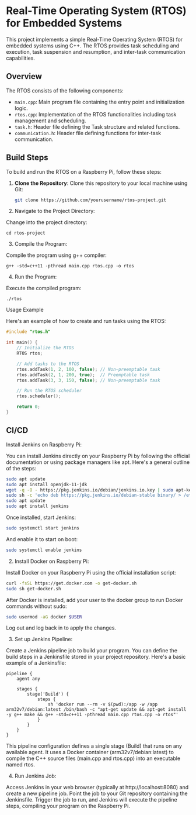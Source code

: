 # Real-Time Operating System (RTOS) for Embedded Systems

This project implements a simple Real-Time Operating System (RTOS) for embedded systems using C++. The RTOS provides task scheduling and execution, task suspension and resumption, and inter-task communication capabilities.

## Overview

The RTOS consists of the following components:

- `main.cpp`: Main program file containing the entry point and initialization logic.
- `rtos.cpp`: Implementation of the RTOS functionalities including task management and scheduling.
- `task.h`: Header file defining the Task structure and related functions.
- `communication.h`: Header file defining functions for inter-task communication.

## Build Steps

To build and run the RTOS on a Raspberry Pi, follow these steps:

1. **Clone the Repository**: 
   Clone this repository to your local machine using Git:

   ```bash
   git clone https://github.com/yourusername/rtos-project.git

2. Navigate to the Project Directory:

Change into the project directory:

```
cd rtos-project
```

3. Compile the Program:

Compile the program using g++ compiler:

```
g++ -std=c++11 -pthread main.cpp rtos.cpp -o rtos
```

4. Run the Program:

Execute the compiled program:

```
./rtos
```

Usage Example

Here's an example of how to create and run tasks using the RTOS:

```cpp
#include "rtos.h"

int main() {
    // Initialize the RTOS
    RTOS rtos;

    // Add tasks to the RTOS
    rtos.addTask(1, 2, 100, false); // Non-preemptable task
    rtos.addTask(2, 1, 200, true);  // Preemptable task
    rtos.addTask(3, 3, 150, false); // Non-preemptable task

    // Run the RTOS scheduler
    rtos.scheduler();

    return 0;
}
```

## CI/CD

Install Jenkins on Raspberry Pi:

You can install Jenkins directly on your Raspberry Pi by following the official documentation or using package managers like apt. Here's a general outline of the steps:

```sh
sudo apt update
sudo apt install openjdk-11-jdk
wget -q -O - https://pkg.jenkins.io/debian/jenkins.io.key | sudo apt-key add -
sudo sh -c 'echo deb https://pkg.jenkins.io/debian-stable binary/ > /etc/apt/sources.list.d/jenkins.list'
sudo apt update
sudo apt install jenkins
```

Once installed, start Jenkins:

```sh
sudo systemctl start jenkins
```

And enable it to start on boot:

```sh
sudo systemctl enable jenkins
```

2. Install Docker on Raspberry Pi:

Install Docker on your Raspberry Pi using the official installation script:

```sh
curl -fsSL https://get.docker.com -o get-docker.sh
sudo sh get-docker.sh
```

After Docker is installed, add your user to the docker group to run Docker commands without sudo:

```sh
sudo usermod -aG docker $USER
```

Log out and log back in to apply the changes.

3. Set up Jenkins Pipeline:

Create a Jenkins pipeline job to build your program. You can define the build steps in a Jenkinsfile stored in your project repository. Here's a basic example of a Jenkinsfile:

```goovy
pipeline {
    agent any

    stages {
        stage('Build') {
            steps {
                sh 'docker run --rm -v $(pwd):/app -w /app arm32v7/debian:latest /bin/bash -c "apt-get update && apt-get install -y g++ make && g++ -std=c++11 -pthread main.cpp rtos.cpp -o rtos"'
            }
        }
    }
}
```

This pipeline configuration defines a single stage (Build) that runs on any available agent. It uses a Docker container (arm32v7/debian:latest) to compile the C++ source files (main.cpp and rtos.cpp) into an executable named rtos.

4. Run Jenkins Job:

Access Jenkins in your web browser (typically at http://localhost:8080) and create a new pipeline job. Point the job to your Git repository containing the Jenkinsfile. Trigger the job to run, and Jenkins will execute the pipeline steps, compiling your program on the Raspberry Pi.
